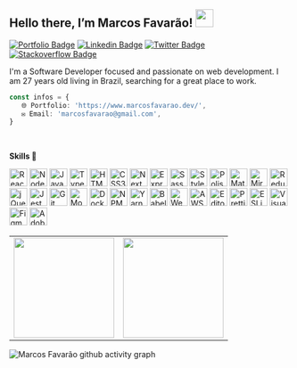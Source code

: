 ## Hello there, I’m Marcos Favarão! <img src="https://media.giphy.com/media/hvRJCLFzcasrR4ia7z/giphy.gif" width="32px"></a>

[![Portfolio Badge](https://img.shields.io/badge/Website-marcosfavarao.dev-black)](https://marcosfavarao.dev)
[![Linkedin Badge](https://img.shields.io/badge/-LinkedIn-blue?style=flat-square&logo=Linkedin&logoColor=white&link=https://www.linkedin.com/in/devfavarao/)](https://www.linkedin.com/in/devfavarao/)
[![Twitter Badge](https://img.shields.io/badge/-Twitter-1ca0f1?style=flat-square&labelColor=1ca0f1&logo=twitter&logoColor=white&link=https://twitter.com/_marcosfavarao)](https://twitter.com/_marcosfavarao)
[![Stackoverflow Badge](https://img.shields.io/badge/-Stackoverflow-4CA143?style=flat-square&logo=Stackoverflow&logoColor=white&link=https://pt.stackoverflow.com/users/268976/marcos-favar%c3%a3o?tab=profile)](https://pt.stackoverflow.com/users/268976/marcos-favar%C3%A3o?tab=profile)

I'm a Software Developer focused and passionate on web development. I am 27 years old living in Brazil, searching for a great place to work.

```ts script.ts
const infos = {
   🌐 Portfolio: 'https://www.marcosfavarao.dev/',
   ✉️ Email: 'marcosfavarao@gmail.com',
}
```

<br />

**Skills 🚀**

<a href="https://reactjs.org/" title="ReactJS"><img src="https://ik.imagekit.io/marcosfavarao/dashboard/development-icons/minimalists/reactjs-256-minimalist_Uk7GF2fSb.png?ik-sdk-version=javascript-1.4.3&updatedAt=1658447123475" alt="ReactJS" width="32rem" height="32rem"></a>
<a href="https://nodejs.org/en/" title="NodeJS"><img src="https://ik.imagekit.io/marcosfavarao/dashboard/development-icons/minimalists/nodejs-256-minimalist_K5sSvCQUd9.png?ik-sdk-version=javascript-1.4.3&updatedAt=1658447123429" alt="NodeJS" width="32rem" height="32rem"></a>
<a href="https://developer.mozilla.org/en-US/docs/Web/JavaScript" title="Javascript"><img src="https://ik.imagekit.io/marcosfavarao/dashboard/development-icons/minimalists/javascript-256-minimalist_FUHY5X_B7v.png?ik-sdk-version=javascript-1.4.3&updatedAt=1658447123424" alt="Javascript" width="32rem" height="32rem"></a>
<a href="https://www.typescriptlang.org/" title="Typescript"><img src="https://ik.imagekit.io/marcosfavarao/dashboard/development-icons/minimalists/typescript-256-minimalist_qOZA91yRiX.png?ik-sdk-version=javascript-1.4.3&updatedAt=1658447123241" alt="Typescript" width="32rem" height="32rem"></a>
<a href="https://developer.mozilla.org/en-US/docs/Glossary/HTML5" title="HTML5"><img src="https://ik.imagekit.io/marcosfavarao/dashboard/development-icons/minimalists/html-256-minimalist_I9YHXCs02u.png?ik-sdk-version=javascript-1.4.3&updatedAt=1658447123261" alt="HTML5" width="32rem" height="32rem"></a>
<a href="https://developer.mozilla.org/en-US/docs/Web/CSS" title="CSS3"><img src="https://ik.imagekit.io/marcosfavarao/dashboard/development-icons/minimalists/css-256-minimalist_-pT42MDeBD.png?ik-sdk-version=javascript-1.4.3&updatedAt=1658447123260" alt="CSS3" width="32rem" height="32rem"></a>
<a href="https://nextjs.org/" title="NextJS"><img src="https://ik.imagekit.io/marcosfavarao/dashboard/development-icons/minimalists/nextjs-256-minimalist_S6OYD43tH.png?ik-sdk-version=javascript-1.4.3&updatedAt=1658447123112" alt="NextJS" width="32rem" height="32rem"></a>
<a href="https://expressjs.com/" title="ExpressJS"><img src="https://ik.imagekit.io/marcosfavarao/dashboard/development-icons/minimalists/express-256-minimalist_6bZ7A00km.png?ik-sdk-version=javascript-1.4.3&updatedAt=1658447123385" alt="Express" width="32rem" height="32rem"></a>
<a href="https://sass-lang.com/" title="Sass"><img src="https://ik.imagekit.io/marcosfavarao/dashboard/development-icons/minimalists/sass-256-minimalist_gwxMnNWhZa.png?ik-sdk-version=javascript-1.4.3&updatedAt=1658447123307" alt="Sass" width="32rem" height="32rem"></a>
<a href="https://styled-components.com/" title="Styled Components"><img src="https://ik.imagekit.io/marcosfavarao/dashboard/development-icons/minimalists/styledcomponents-256-minimalist_qQ-Mt_IJEb.png?ik-sdk-version=javascript-1.4.3&updatedAt=1658447123335" alt="Styled Components" width="32rem" height="32rem"></a>
<a href="https://polished.js.org/" title="Polished"><img src="https://ik.imagekit.io/marcosfavarao/dashboard/development-icons/minimalists/polished-256-minimalist_fjFp6ixha.png?ik-sdk-version=javascript-1.4.3&updatedAt=1658447123195" alt="Polished" width="32rem" height="32rem"></a>
<a href="https://mui.com/" title="Material UI"><img src="https://ik.imagekit.io/marcosfavarao/dashboard/development-icons/minimalists/materialui-256-minimalist_ZGWL1UN1l.png?ik-sdk-version=javascript-1.4.3&updatedAt=1658447123477" alt="Material UI" width="32rem" height="32rem"></a>
<a href="https://miragejs.com/" title="MirageJS"><img src="https://ik.imagekit.io/marcosfavarao/dashboard/development-icons/minimalists/miragejs-256-minimalist_BF4EZjM5G.png?ik-sdk-version=javascript-1.4.3&updatedAt=1659227363541" alt="MirageJS" width="32rem" height="32rem"></a>
<a href="https://redux.js.org/" title="Redux"><img src="https://ik.imagekit.io/marcosfavarao/dashboard/development-icons/minimalists/redux-256-minimalist_DdoxZKcYt.png?ik-sdk-version=javascript-1.4.3&updatedAt=1658447122970" alt="Redux" width="32rem" height="32rem"></a>
<a href="https://jquery.com/" title="jQuery"><img src="https://ik.imagekit.io/marcosfavarao/dashboard/development-icons/minimalists/jquery-256-minimalist_0AXU5u49Mc.png?ik-sdk-version=javascript-1.4.3&updatedAt=1658447123422" alt="jQuery" width="32rem" height="32rem"></a>
<a href="https://jestjs.io/" title="Jest"><img src="https://ik.imagekit.io/marcosfavarao/dashboard/development-icons/minimalists/jest-256-minimalist_0j3UAuqObj.png?ik-sdk-version=javascript-1.4.3&updatedAt=1658447123309" alt="Jest" width="32rem" height="32rem"></a>
<a href="https://git-scm.com/" title="Git"><img src="https://ik.imagekit.io/marcosfavarao/dashboard/development-icons/minimalists/git-256-minimalist_QCmUjRCX4.png?ik-sdk-version=javascript-1.4.3&updatedAt=1658447123105" alt="Git" width="32rem" height="32rem"></a>
<a href="https://www.mongodb.com/" title="MongoDB"><img src="https://ik.imagekit.io/marcosfavarao/dashboard/development-icons/minimalists/mongodb-256-minimalist_kjmSuZTiCN.png?ik-sdk-version=javascript-1.4.3&updatedAt=1658447123139" alt="MongoDB" width="32rem" height="32rem"></a>
<a href="https://www.docker.com/" title="Docker"><img src="https://ik.imagekit.io/marcosfavarao/dashboard/development-icons/minimalists/docker-256-minimalist_r8KXdhhXW.png?ik-sdk-version=javascript-1.4.3&updatedAt=1658447123133" alt="Docker" width="32rem" height="32rem"></a>
<a href="https://www.npmjs.com/" title="NPM"><img src="https://ik.imagekit.io/marcosfavarao/dashboard/development-icons/minimalists/npm-256-minimalist_E0F9oYgt1.png?ik-sdk-version=javascript-1.4.3&updatedAt=1659571022928" alt="NPM" width="32rem" height="32rem"></a>
<a href="https://yarnpkg.com/" title="Yarn"><img src="https://ik.imagekit.io/marcosfavarao/dashboard/development-icons/minimalists/yarn-256-minimalist_-RpL1eB84.png?ik-sdk-version=javascript-1.4.3&updatedAt=1659571022963" alt="Yarn" width="32rem" height="32rem"></a>
<a href="https://babeljs.io/" title="Babel"><img src="https://ik.imagekit.io/marcosfavarao/dashboard/development-icons/minimalists/babel-256-minimalist_gCANxnjyta.png?ik-sdk-version=javascript-1.4.3&updatedAt=1658447123315" alt="Babel" width="32rem" height="32rem"></a>
<a href="https://webpack.js.org/" title="Webpack"><img src="https://ik.imagekit.io/marcosfavarao/dashboard/development-icons/minimalists/webpack-256-minimalist_qKfssjTrQ6.png?ik-sdk-version=javascript-1.4.3&updatedAt=1658447123521" alt="Webpack" width="32rem" height="32rem"></a>
<a href="https://aws.amazon.com/" title="AWS"><img src="https://ik.imagekit.io/marcosfavarao/dashboard/development-icons/minimalists/aws-256-minimalist_6AKlDcQLcM.png?ik-sdk-version=javascript-1.4.3&updatedAt=1658447123276" alt="AWS" width="32rem" height="32rem"></a>
<a href="https://editorconfig.org/" title="Editor Config"><img src="https://ik.imagekit.io/marcosfavarao/dashboard/development-icons/minimalists/editorconfig-256-minimalist_C9gPtPrCC.png?ik-sdk-version=javascript-1.4.3&updatedAt=1658447123445" alt="Editor Config" width="32rem" height="32rem"></a>
<a href="https://prettier.io/" title="Prettier"><img src="https://ik.imagekit.io/marcosfavarao/dashboard/development-icons/minimalists/prettier-256-minimalist_DoYe3F80U.png?ik-sdk-version=javascript-1.4.3&updatedAt=1658447123396" alt="Prettier" width="32rem" height="32rem"></a>
<a href="https://eslint.org/" title="ESLint"><img src="https://ik.imagekit.io/marcosfavarao/dashboard/development-icons/minimalists/eslint-256-minimalist_o1mg_Jbdmu.png?ik-sdk-version=javascript-1.4.3&updatedAt=1658447123252" alt="ESLint" width="32rem" height="32rem"></a>
<a href="https://code.visualstudio.com/" title="Visual Studio Code"><img src="https://ik.imagekit.io/marcosfavarao/dashboard/development-icons/minimalists/vscode-256-minimalist_Vvh0Ft89R.png?ik-sdk-version=javascript-1.4.3&updatedAt=1659571022936" alt="Visual Studio Code" width="32rem" height="32rem"></a>
<a href="https://www.figma.com/" title="Figma"><img src="https://ik.imagekit.io/marcosfavarao/dashboard/development-icons/minimalists/figma-256-minimalist_ybxInK_n4.png?ik-sdk-version=javascript-1.4.3&updatedAt=1658447123409" alt="Figma" width="32rem" height="32rem"></a>
<a href="https://www.adobe.com/products/photoshop.html" title="Adobe Photoshop"><img src="https://ik.imagekit.io/marcosfavarao/dashboard/development-icons/minimalists/photoshop-256-minimalist_VvUjrQS4wn.png?ik-sdk-version=javascript-1.4.3&updatedAt=1658447123397" alt="Adobe Photoshop" width="32rem" height="32rem"></a>

<table align="center">
  <row>
    <td>
     <!-- Card -->
      <img height='180rem' src="https://github-readme-stats.vercel.app/api/top-langs/?username=marcosfavarao&layout=compact&langs_count=7&theme=react">
    </td>
    <td>
      <img height='180rem' src="https://github-readme-stats.vercel.app/api?username=marcosfavarao&show_icons=true&theme=react&include_all_commits=true&count_private=true">
    </td>
  </row>
</table>

![Marcos Favarão github activity graph](https://activity-graph.herokuapp.com/graph?username=marcosfavarao&theme=react-dark)
